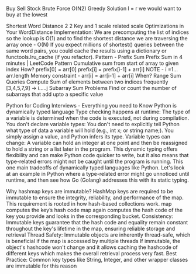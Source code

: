 Buy Sell Stock
Brute Force O(N2)
Greedy Solution
l = r we would want to buy at the lowest

Shortest Word Distance 2
2 Key and 1 scale related scale Optimizations in Your WordDistance Implementation:
We are precomputing the list of indices so the lookup is O(1) and to find the shortest distance we are traversing the array once - O(N)
If you expect millions of shortest() queries between the same word pairs, you could cache the results using a dictionary or functools.lru_cache (if you refactor).
Pattern - Prefix Sum 
Prefix Sum in 4 minutes | LeetCode Pattern
Cumulative sum from start of array to given index
How?
prefix[0] = arr[0]
prefix[i] = prefix[i-1] + arr[i] NOTE - i =1…arr.length
Memory constraint - arr[i] = arr[i-1] + arr[i]
When?
Range Sum Queries 
Compute Sum of  elements between two indices frequently [3,4,5,7,9] -> i…..j
Subarray Sum Problems
Find or count the number of subarrays that add upto a specific value 





Python for Coding Interviews - Everything you need to Know
Python is dynamically typed language
Type checking happens at runtime: The type of a variable is determined when the code is executed, not during compilation.
You don't declare variable types: You don't need to explicitly tell Python what type of data a variable will hold (e.g., int x; or string name;). You simply assign a value, and Python infers its type.
Variable types can change: A variable can hold an integer at one point and then be reassigned to hold a string or a list later in the program.
This dynamic typing offers flexibility and can make Python code quicker to write, but it also means that type-related errors might not be caught until the program is running.
This one main tradeoffs of dynamically typed languages like Python. Let's look at an example in Python where a type-related error might go unnoticed until runtime, and then see how Go (Golang) addresses this with its static typing.


Why hashmap keys are immutable?
HashMap keys are required to be immutable to ensure the integrity, reliability, and performance of the map. This requirement is rooted in how hash-based collections work.
map computes the key’s hash code
map again computes the hash code of the key you provide and looks in the corresponding bucket.
Consistency: Immutable keys guarantee that the hash code and equality remain constant throughout the key's lifetime in the map, ensuring reliable storage and retrieval
Thread Safety: Immutable objects are inherently thread-safe, which is beneficial if the map is accessed by multiple threads
If immutable, the object's hashcode won't change and it allows caching the hashcode of different keys which makes the overall retrieval process very fast.
Best Practice: Common key types like String, Integer, and other wrapper classes are immutable for this reason





